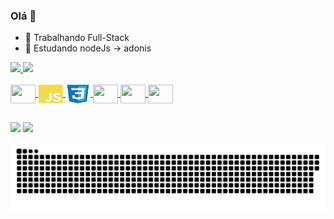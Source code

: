 ### Olá 👋

- 🔭 Trabalhando Full-Stack
- 🌱 Estudando nodeJs -> adonis

<div>
  <a href="https://github.com/MarcosVAV">
  <img height="165em" src="https://github-readme-stats.vercel.app/api?username=MarcosVAV&show_icons=true&theme=tokyonight&include_all_commits=true&count_private=true"/>
  <img height="165em" src="https://github-readme-stats.vercel.app/api/top-langs/?username=MarcosVAV&layout=compact&langs_count=7&theme=tokyonight"/>
</div>
<div style="display: inline_block"><br>
  <img align="center" height="30" width="40" src="https://cdn.jsdelivr.net/gh/devicons/devicon/icons/php/php-plain.svg">
  <img align="center" height="30" width="40" src="https://raw.githubusercontent.com/devicons/devicon/master/icons/javascript/javascript-plain.svg">
  <img align="center" height="30" width="40" src="https://raw.githubusercontent.com/devicons/devicon/master/icons/css3/css3-original.svg">  
  <img align="center" height="30" width="40" src="https://cdn.jsdelivr.net/gh/devicons/devicon/icons/laravel/laravel-plain-wordmark.svg">
  <img align="center" height="30" width="40" src="https://cdn.jsdelivr.net/gh/devicons/devicon/icons/bootstrap/bootstrap-plain-wordmark.svg">
  <img align="center" height="30" width="40" src="https://cdn.jsdelivr.net/gh/devicons/devicon/icons/html5/html5-original.svg">
</div>

 ##
 
<div> 
  <a href ="mailto:marcosvictor12345@gmail.com"><img src="https://img.shields.io/badge/Gmail-D14836?style=for-the-badge&logo=gmail&logoColor=white" target="_blank"></a>
  <a href="https://www.linkedin.com/in/marcos-victor-veloso-0109001b2" target="_blank"><img src="https://img.shields.io/badge/-LinkedIn-%230077B5?style=for-the-badge&logo=linkedin&logoColor=white" target="_blank"></a> 
 
  ![Snake animation](https://github.com/MarcosVAV/MarcosVAV/blob/output/github-contribution-grid-snake.svg)
 
</div>
